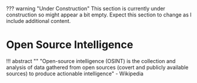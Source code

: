 ??? warning "Under Construction"
    This section is currently under construction so might appear a bit empty. Expect this section to change as I include additional content.

# Open Source Intelligence
!!! abstract ""
    "Open-source intelligence (OSINT) is the collection and analysis of data gathered from open sources (covert and publicly available sources) to produce actionable intelligence" - Wikipedia
